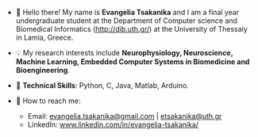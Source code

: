 - 👋 Hello there! My name is **Evangelia Tsakanika** and I am a final year undergraduate student at the Department of Computer science and Biomedical Informatics (http://dib.uth.gr/) 
at the University of Thessaly in Lamia, Greece.
- 💡 My research interests include **Neurophysiology, Neuroscience, Machine Learning, Embedded Computer Systems in Biomedicine and Bioengineering**.
- 🚀 **Technical Skills**: Python, C, Java, Matlab, Arduino.

- 📩 How to reach me:
     - Email: evangelia.tsakanika@gmail.com | etsakanika@uth.gr
     - LinkedIn: www.linkedin.com/in/evangelia-tsakanika/

<!---
etsakanika/etsakanika is a ✨ special ✨ repository because its `README.md` (this file) appears on your GitHub profile.
You can click the Preview link to take a look at your changes.
--->
